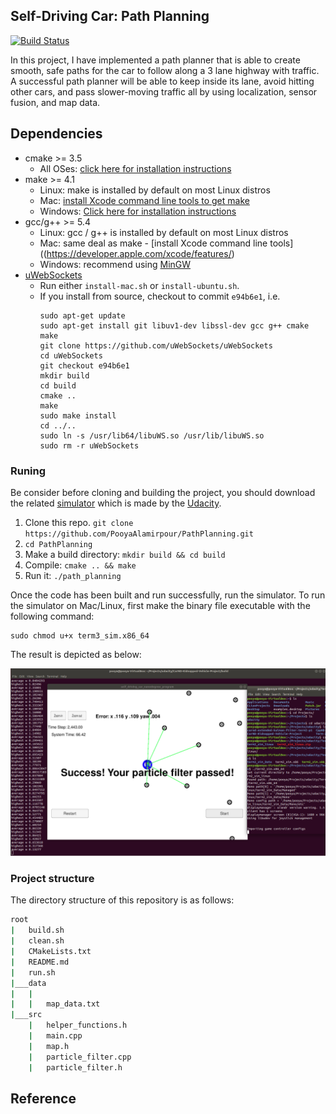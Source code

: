 ## Self-Driving Car: Path Planning

[![Build Status](https://travis-ci.org/joemccann/dillinger.svg?branch=master)](https://travis-ci.org/joemccann/dillinger)

In this project, I have implemented a path planner that is able to create smooth, safe paths for the car to follow along a 3 lane highway with traffic. A successful path planner will be able to keep inside its lane, avoid hitting other cars, and pass slower-moving traffic all by using localization, sensor fusion, and map data.

## Dependencies

* cmake >= 3.5
  * All OSes: [click here for installation instructions](https://cmake.org/install/)
* make >= 4.1
  * Linux: make is installed by default on most Linux distros
  * Mac: [install Xcode command line tools to get make](https://developer.apple.com/xcode/features/)
  * Windows: [Click here for installation instructions](http://gnuwin32.sourceforge.net/packages/make.htm)
* gcc/g++ >= 5.4
  * Linux: gcc / g++ is installed by default on most Linux distros
  * Mac: same deal as make - [install Xcode command line tools]((https://developer.apple.com/xcode/features/)
  * Windows: recommend using [MinGW](http://www.mingw.org/)
* [uWebSockets](https://github.com/uWebSockets/uWebSockets)
  * Run either `install-mac.sh` or `install-ubuntu.sh`.
  * If you install from source, checkout to commit `e94b6e1`, i.e.
    ```
    sudo apt-get update
    sudo apt-get install git libuv1-dev libssl-dev gcc g++ cmake make
    git clone https://github.com/uWebSockets/uWebSockets 
    cd uWebSockets
    git checkout e94b6e1
    mkdir build
    cd build
    cmake ..
    make 
    sudo make install
    cd ../..
    sudo ln -s /usr/lib64/libuWS.so /usr/lib/libuWS.so
    sudo rm -r uWebSockets
    ```
    
### Runing
Be consider before cloning and building the project, you should download the related [simulator](https://github.com/udacity/self-driving-car-sim/releases/tag/T3_v1.2) which is made by the [Udacity](http://www.udacity.com). 
1. Clone this repo. ```git clone https://github.com/PooyaAlamirpour/PathPlanning.git```
2. ```cd PathPlanning```
3. Make a build directory: ```mkdir build && cd build```
4. Compile: ```cmake .. && make```
5. Run it: ```./path_planning```

Once the code has been built and run successfully, run the simulator. To run the simulator on Mac/Linux, first make the binary file executable with the following command:
```
sudo chmod u+x term3_sim.x86_64
```
The result is depicted as below:

![Output](https://github.com/PooyaAlamirpour/KidnappedVehicle/blob/master/Images/Output.png)

### Project structure
The directory structure of this repository is as follows:
```bash
root
|   build.sh
|   clean.sh
|   CMakeLists.txt
|   README.md
|   run.sh
|___data
|   |   
|   |   map_data.txt
|___src
    |   helper_functions.h
    |   main.cpp
    |   map.h
    |   particle_filter.cpp
    |   particle_filter.h
```

## Reference
[]()
